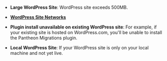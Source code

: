 - **Large WordPress Site**: WordPress site exceeds 500MB.

- **[WordPress Site Networks](/migrate-wordpress-site-networks)**

- **Plugin install unavailable on existing WordPress site**: For example, if your existing site is hosted on WordPress.com, you'll be unable to install the Pantheon Migrations plugin.

- **Local WordPress Site**: If your WordPress site is only on your local machine and not yet live.

